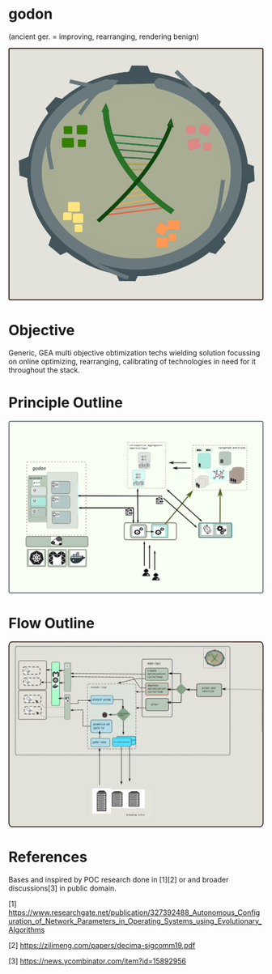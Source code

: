 # godon
(ancient ger.  = improving, rearranging, rendering benign)

![Logo](https://github.com/cherusk/godon/blob/master/logo.svg?sanitize=true)

# Objective

Generic, GEA multi objective obtimization techs wielding solution focussing on
online optimizing, rearranging, calibrating of technologies in need for it
throughout the stack.

# Principle Outline

![Outline](https://github.com/cherusk/godon/blob/master/structure.svg?sanitize=true)

# Flow Outline

![Flow](https://github.com/cherusk/godon/blob/master/engine_flow.svg?sanitize=true)

# References 

Bases and inspired by POC research done in [1][2] or and broader discussions[3] in public domain.

[1] https://www.researchgate.net/publication/327392488_Autonomous_Configuration_of_Network_Parameters_in_Operating_Systems_using_Evolutionary_Algorithms

[2] https://zilimeng.com/papers/decima-sigcomm19.pdf

[3] https://news.ycombinator.com/item?id=15892956

